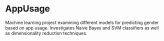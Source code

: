 # AppUsage
Machine learning project examining different models for predicting gender based on app usage.  Investigates Naive Bayes and SVM classifiers as well as dimensionality reduction techniques.
